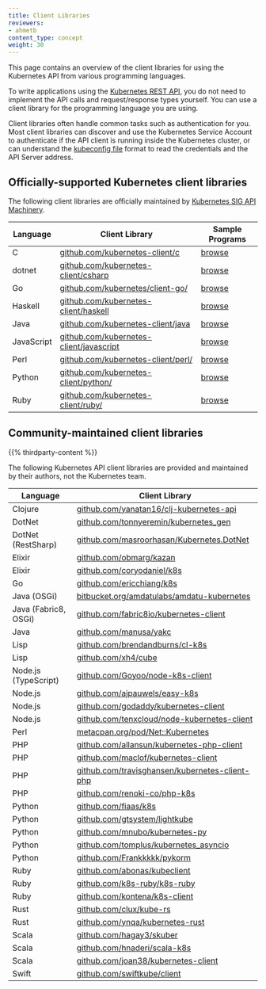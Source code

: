 ```yaml
---
title: Client Libraries
reviewers:
- ahmetb
content_type: concept
weight: 30
---
```


<!-- overview -->
This page contains an overview of the client libraries for using the Kubernetes
API from various programming languages.


<!-- body -->
To write applications using the [Kubernetes REST API](/docs/reference/using-api/),
you do not need to implement the API calls and request/response types yourself.
You can use a client library for the programming language you are using.

Client libraries often handle common tasks such as authentication for you.
Most client libraries can discover and use the Kubernetes Service Account to
authenticate if the API client is running inside the Kubernetes cluster, or can
understand the [kubeconfig file](/docs/tasks/access-application-cluster/configure-access-multiple-clusters/)
format to read the credentials and the API Server address.

## Officially-supported Kubernetes client libraries

The following client libraries are officially maintained by
[Kubernetes SIG API Machinery](https://github.com/kubernetes/community/tree/master/sig-api-machinery).


| Language   | Client Library | Sample Programs |
|------------|----------------|-----------------|
| C          | [github.com/kubernetes-client/c](https://github.com/kubernetes-client/c/) | [browse](https://github.com/kubernetes-client/c/tree/master/examples)
| dotnet     | [github.com/kubernetes-client/csharp](https://github.com/kubernetes-client/csharp) | [browse](https://github.com/kubernetes-client/csharp/tree/master/examples/simple)
| Go         | [github.com/kubernetes/client-go/](https://github.com/kubernetes/client-go/) | [browse](https://github.com/kubernetes/client-go/tree/master/examples)
| Haskell    | [github.com/kubernetes-client/haskell](https://github.com/kubernetes-client/haskell) | [browse](https://github.com/kubernetes-client/haskell/tree/master/kubernetes-client/example)
| Java       | [github.com/kubernetes-client/java](https://github.com/kubernetes-client/java/) | [browse](https://github.com/kubernetes-client/java/tree/master/examples)
| JavaScript | [github.com/kubernetes-client/javascript](https://github.com/kubernetes-client/javascript) | [browse](https://github.com/kubernetes-client/javascript/tree/master/examples)
| Perl       | [github.com/kubernetes-client/perl/](https://github.com/kubernetes-client/perl/) | [browse](https://github.com/kubernetes-client/perl/tree/master/examples)
| Python     | [github.com/kubernetes-client/python/](https://github.com/kubernetes-client/python/) | [browse](https://github.com/kubernetes-client/python/tree/master/examples)
| Ruby       | [github.com/kubernetes-client/ruby/](https://github.com/kubernetes-client/ruby/) | [browse](https://github.com/kubernetes-client/ruby/tree/master/examples)

## Community-maintained client libraries

{{% thirdparty-content %}}

The following Kubernetes API client libraries are provided and maintained by
their authors, not the Kubernetes team.

| Language             | Client Library                           |
| -------------------- | ---------------------------------------- |
| Clojure              | [github.com/yanatan16/clj-kubernetes-api](https://github.com/yanatan16/clj-kubernetes-api) |
| DotNet               | [github.com/tonnyeremin/kubernetes_gen](https://github.com/tonnyeremin/kubernetes_gen) |
| DotNet (RestSharp)   | [github.com/masroorhasan/Kubernetes.DotNet](https://github.com/masroorhasan/Kubernetes.DotNet) |
| Elixir               | [github.com/obmarg/kazan](https://github.com/obmarg/kazan/) |
| Elixir               | [github.com/coryodaniel/k8s](https://github.com/coryodaniel/k8s) |
| Go                   | [github.com/ericchiang/k8s](https://github.com/ericchiang/k8s) |
| Java (OSGi)          | [bitbucket.org/amdatulabs/amdatu-kubernetes](https://bitbucket.org/amdatulabs/amdatu-kubernetes) |
| Java (Fabric8, OSGi) | [github.com/fabric8io/kubernetes-client](https://github.com/fabric8io/kubernetes-client) |
| Java                 | [github.com/manusa/yakc](https://github.com/manusa/yakc) |
| Lisp                 | [github.com/brendandburns/cl-k8s](https://github.com/brendandburns/cl-k8s) |
| Lisp                 | [github.com/xh4/cube](https://github.com/xh4/cube) |
| Node.js (TypeScript) | [github.com/Goyoo/node-k8s-client](https://github.com/Goyoo/node-k8s-client) |
| Node.js              | [github.com/ajpauwels/easy-k8s](https://github.com/ajpauwels/easy-k8s)
| Node.js              | [github.com/godaddy/kubernetes-client](https://github.com/godaddy/kubernetes-client) |
| Node.js              | [github.com/tenxcloud/node-kubernetes-client](https://github.com/tenxcloud/node-kubernetes-client) |
| Perl                 | [metacpan.org/pod/Net::Kubernetes](https://metacpan.org/pod/Net::Kubernetes) |
| PHP                  | [github.com/allansun/kubernetes-php-client](https://github.com/allansun/kubernetes-php-client) |
| PHP                  | [github.com/maclof/kubernetes-client](https://github.com/maclof/kubernetes-client) |
| PHP                  | [github.com/travisghansen/kubernetes-client-php](https://github.com/travisghansen/kubernetes-client-php) |
| PHP                  | [github.com/renoki-co/php-k8s](https://github.com/renoki-co/php-k8s) |
| Python               | [github.com/fiaas/k8s](https://github.com/fiaas/k8s) |
| Python               | [github.com/gtsystem/lightkube](https://github.com/gtsystem/lightkube) |
| Python               | [github.com/mnubo/kubernetes-py](https://github.com/mnubo/kubernetes-py) |
| Python               | [github.com/tomplus/kubernetes_asyncio](https://github.com/tomplus/kubernetes_asyncio) |
| Python               | [github.com/Frankkkkk/pykorm](https://github.com/Frankkkkk/pykorm) |
| Ruby                 | [github.com/abonas/kubeclient](https://github.com/abonas/kubeclient) |
| Ruby                 | [github.com/k8s-ruby/k8s-ruby](https://github.com/k8s-ruby/k8s-ruby) |
| Ruby                 | [github.com/kontena/k8s-client](https://github.com/kontena/k8s-client) |
| Rust                 | [github.com/clux/kube-rs](https://github.com/clux/kube-rs) |
| Rust                 | [github.com/ynqa/kubernetes-rust](https://github.com/ynqa/kubernetes-rust) |
| Scala                | [github.com/hagay3/skuber](https://github.com/hagay3/skuber) |
| Scala                | [github.com/hnaderi/scala-k8s](https://github.com/hnaderi/scala-k8s) |
| Scala                | [github.com/joan38/kubernetes-client](https://github.com/joan38/kubernetes-client) |
| Swift                | [github.com/swiftkube/client](https://github.com/swiftkube/client) |
